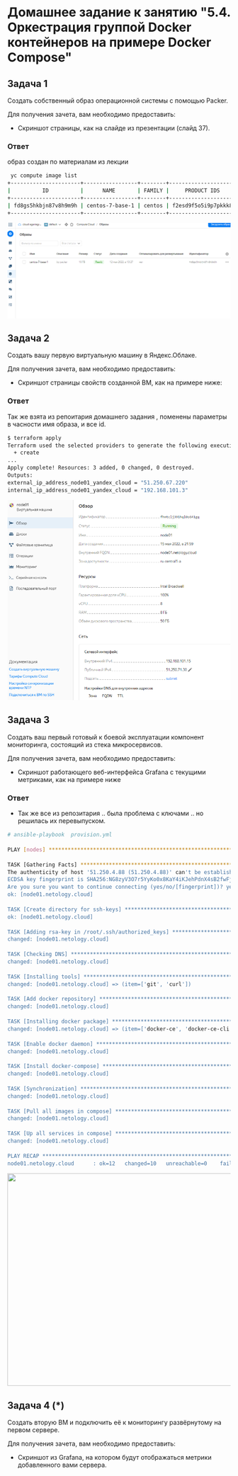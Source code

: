 # Домашнее задание к занятию "5.4. Оркестрация группой Docker контейнеров на примере Docker Compose"


## Задача 1

Создать собственный образ операционной системы с помощью Packer.

Для получения зачета, вам необходимо предоставить:
- Скриншот страницы, как на слайде из презентации (слайд 37).
### Ответ
образ создан по материалам из лекции
```bash
 yc compute image list
+----------------------+-----------------+--------+----------------------+--------+
|          ID          |      NAME       | FAMILY |     PRODUCT IDS      | STATUS |
+----------------------+-----------------+--------+----------------------+--------+
| fd8gs5hkbjn87v8h9m9h | centos-7-base-1 | centos | f2esd9f5o5i9p7pkkk8k | READY  |
+----------------------+-----------------+--------+----------------------+--------+
```
<p align="center">
  <img src="./541.PNG">
</p>

## Задача 2

Создать вашу первую виртуальную машину в Яндекс.Облаке.

Для получения зачета, вам необходимо предоставить:
- Скриншот страницы свойств созданной ВМ, как на примере ниже:
### Ответ
Так же взята из репоитария домашнего задания , поменены параметры в часности имя образа, и все id.
```bash
$ terraform apply   
Terraform used the selected providers to generate the following execution plan. Resource actions are indicated with the following symbols:
  + create
...
Apply complete! Resources: 3 added, 0 changed, 0 destroyed.
Outputs:
external_ip_address_node01_yandex_cloud = "51.250.67.220"
internal_ip_address_node01_yandex_cloud = "192.168.101.3"
```
<p align="center">
  <img src="./5421.PNG">
</p>

## Задача 3

Создать ваш первый готовый к боевой эксплуатации компонент мониторинга, состоящий из стека микросервисов.

Для получения зачета, вам необходимо предоставить:
- Скриншот работающего веб-интерфейса Grafana с текущими метриками, как на примере ниже
### Ответ
- Так же все из репозитария .. была проблема с ключами .. но решилась их перевыпуском.
```bash
# ansible-playbook  provision.yml

PLAY [nodes] ***********************************************************************************************************************************************************************************************************************************************************************************

TASK [Gathering Facts] *************************************************************************************************************************************************************************************************************************************************************************
The authenticity of host '51.250.4.88 (51.250.4.88)' can't be established.
ECDSA key fingerprint is SHA256:NG8zyV3O7r5YyKo0x8KaY4iKJehPdnX4sB2fwFj+QLQ.
Are you sure you want to continue connecting (yes/no/[fingerprint])? yes
ok: [node01.netology.cloud]

TASK [Create directory for ssh-keys] ***********************************************************************************************************************************************************************************************************************************************************
ok: [node01.netology.cloud]

TASK [Adding rsa-key in /root/.ssh/authorized_keys] ********************************************************************************************************************************************************************************************************************************************
changed: [node01.netology.cloud]

TASK [Checking DNS] ****************************************************************************************************************************************************************************************************************************************************************************
changed: [node01.netology.cloud]

TASK [Installing tools] ************************************************************************************************************************************************************************************************************************************************************************
changed: [node01.netology.cloud] => (item=['git', 'curl'])

TASK [Add docker repository] *******************************************************************************************************************************************************************************************************************************************************************
changed: [node01.netology.cloud]

TASK [Installing docker package] ***************************************************************************************************************************************************************************************************************************************************************
changed: [node01.netology.cloud] => (item=['docker-ce', 'docker-ce-cli', 'containerd.io'])

TASK [Enable docker daemon] ********************************************************************************************************************************************************************************************************************************************************************
changed: [node01.netology.cloud]

TASK [Install docker-compose] ******************************************************************************************************************************************************************************************************************************************************************
changed: [node01.netology.cloud]

TASK [Synchronization] *************************************************************************************************************************************************************************************************************************************************************************
changed: [node01.netology.cloud]

TASK [Pull all images in compose] **************************************************************************************************************************************************************************************************************************************************************
changed: [node01.netology.cloud]

TASK [Up all services in compose] **************************************************************************************************************************************************************************************************************************************************************
changed: [node01.netology.cloud]

PLAY RECAP *************************************************************************************************************************************************************************************************************************************************************************************
node01.netology.cloud      : ok=12   changed=10   unreachable=0    failed=0    skipped=0    rescued=0    ignored=0


```

<p align="center">
  <img width="800" height="480" src="./">
</p>

## Задача 4 (*)

Создать вторую ВМ и подключить её к мониторингу развёрнутому на первом сервере.

Для получения зачета, вам необходимо предоставить:
- Скриншот из Grafana, на котором будут отображаться метрики добавленного вами сервера.
